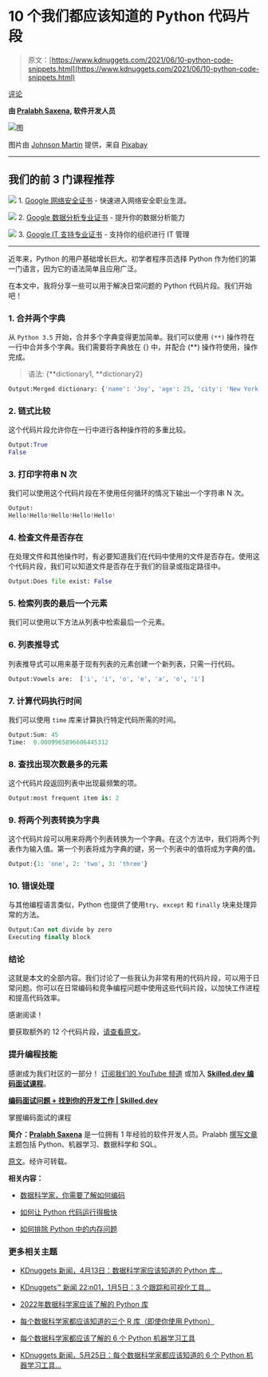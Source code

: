 # 10 个我们都应该知道的 Python 代码片段

> 原文：[https://www.kdnuggets.com/2021/06/10-python-code-snippets.html](https://www.kdnuggets.com/2021/06/10-python-code-snippets.html)

[评论](#comments)

**由 [Pralabh Saxena](https://www.linkedin.com/in/pralabh-saxena-05/), 软件开发人员**

![图](../Images/379ec36e37093fcf44efcc85755bd900.png)

图片由 [Johnson Martin](https://pixabay.com/users/johnsonmartin-724525/?utm_source=link-attribution&utm_medium=referral&utm_campaign=image&utm_content=1084923) 提供，来自 [Pixabay](https://pixabay.com/?utm_source=link-attribution&utm_medium=referral&utm_campaign=image&utm_content=1084923)

* * *

## 我们的前 3 门课程推荐

![](../Images/0244c01ba9267c002ef39d4907e0b8fb.png) 1\. [Google 网络安全证书](https://www.kdnuggets.com/google-cybersecurity) - 快速进入网络安全职业生涯。

![](../Images/e225c49c3c91745821c8c0368bf04711.png) 2\. [Google 数据分析专业证书](https://www.kdnuggets.com/google-data-analytics) - 提升你的数据分析能力

![](../Images/0244c01ba9267c002ef39d4907e0b8fb.png) 3\. [Google IT 支持专业证书](https://www.kdnuggets.com/google-itsupport) - 支持你的组织进行 IT 管理

* * *

近年来，Python 的用户基础增长巨大。初学者程序员选择 Python 作为他们的第一门语言，因为它的语法简单且应用广泛。

在本文中，我将分享一些可以用于解决日常问题的 Python 代码片段。我们开始吧！

### 1\. 合并两个字典

从 `Python 3.5` 开始，合并多个字典变得更加简单。我们可以使用 `(**)` 操作符在一行中合并多个字典。我们需要将字典放在 {} 中，并配合 (**) 操作符使用，操作完成。

> 语法: {**dictionary1, **dictionary2}

```py
Output:Merged dictionary: {'name': 'Joy', 'age': 25, 'city': 'New York'}
```

### 2\. 链式比较

这个代码片段允许你在一行中进行各种操作符的多重比较。

```py
Output:True
False
```

### 3\. 打印字符串 N 次

我们可以使用这个代码片段在不使用任何循环的情况下输出一个字符串 N 次。

```py
Output:
Hello!Hello!Hello!Hello!Hello!
```

### 4\. 检查文件是否存在

在处理文件和其他操作时，有必要知道我们在代码中使用的文件是否存在。使用这个代码片段，我们可以知道文件是否存在于我们的目录或指定路径中。

```py
Output:Does file exist: False
```

### 5\. 检索列表的最后一个元素

我们可以使用以下方法从列表中检索最后一个元素。

### 6\. 列表推导式

列表推导式可以用来基于现有列表的元素创建一个新列表，只需一行代码。

```py
Output:Vowels are:  ['i', 'i', 'o', 'e', 'a', 'o', 'i']
```

### 7\. 计算代码执行时间

我们可以使用 `time` 库来计算执行特定代码所需的时间。

```py
Output:Sum: 45
Time:  0.0009965896606445312
```

### 8\. 查找出现次数最多的元素

这个代码片段返回列表中出现最频繁的项。

```py
Output:most frequent item is: 2
```

### 9\. 将两个列表转换为字典

这个代码片段可以用来将两个列表转换为一个字典。在这个方法中，我们将两个列表作为输入值。第一个列表将成为字典的键，另一个列表中的值将成为字典的值。

```py
Output:{1: 'one', 2: 'two', 3: 'three'}
```

### 10\. 错误处理

与其他编程语言类似，Python 也提供了使用`try`、`except` 和 `finally` 块来处理异常的方法。

```py
Output:Can not divide by zero
Executing finally block
```

### 结论

这就是本文的全部内容。我们讨论了一些我认为非常有用的代码片段，可以用于日常问题。你可以在日常编码和竞争编程问题中使用这些代码片段，以加快工作进程和提高代码效率。

感谢阅读！

要获取额外的 12 个代码片段，[请查看原文](https://levelup.gitconnected.com/22-code-snippets-that-every-python-programmer-must-learn-b7f7ec35e9df)。

### 提升编程技能

感谢成为我们社区的一部分！ [订阅我们的 YouTube 频道](https://www.youtube.com/channel/UC3v9kBR_ab4UHXXdknz8Fbg?sub_confirmation=1) 或加入 [**Skilled.dev 编码面试课程**](https://skilled.dev/)。

[**编码面试问题 + 找到你的开发工作 | Skilled.dev**](https://skilled.dev/)

掌握编码面试的课程

**简介：[Pralabh Saxena](https://www.linkedin.com/in/pralabh-saxena-05/)** 是一位拥有 1 年经验的软件开发人员。Pralabh [撰写文章](https://pralabhsaxena.medium.com/) 主题包括 Python、机器学习、数据科学和 SQL。

[原文](https://levelup.gitconnected.com/22-code-snippets-that-every-python-programmer-must-learn-b7f7ec35e9df)。经许可转载。

**相关内容：**

+   [数据科学家，你需要了解如何编码](/2021/06/data-scientists-need-know-code.html)

+   [如何让 Python 代码运行得极快](/2021/06/make-python-code-run-incredibly-fast.html)

+   [如何排除 Python 中的内存问题](/2021/06/troubleshoot-memory-problems-python.html)

### 更多相关主题

+   [KDnuggets 新闻，4月13日：数据科学家应该知道的 Python 库…](https://www.kdnuggets.com/2022/n15.html)

+   [KDnuggets™ 新闻 22:n01，1月5日：3 个跟踪和可视化工具…](https://www.kdnuggets.com/2022/n01.html)

+   [2022年数据科学家应该了解的 Python 库](https://www.kdnuggets.com/2022/04/python-libraries-data-scientists-know-2022.html)

+   [每个数据科学家都应该知道的三个 R 库（即使你使用 Python）](https://www.kdnuggets.com/2021/12/three-r-libraries-every-data-scientist-know-even-python.html)

+   [每个数据科学家都应该了解的 6 个 Python 机器学习工具](https://www.kdnuggets.com/2022/05/6-python-machine-learning-tools-every-data-scientist-know.html)

+   [KDnuggets 新闻，5月25日：每个数据科学家都应该知道的 6 个 Python 机器学习工具…](https://www.kdnuggets.com/2022/n21.html)
